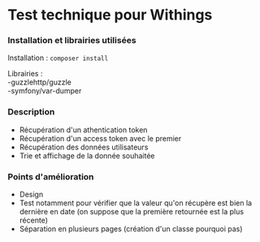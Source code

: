 # Test technique pour Withings


### Installation et librairies utilisées
Installation : 
``` composer install ```

Librairies :    
 -guzzlehttp/guzzle    
 -symfony/var-dumper   


### Description 
 - Récupération d'un athentication token
 - Récupération d'un access token avec le premier
 - Récupération des données utilisateurs
 - Trie et affichage de la donnée souhaitée

### Points d'amélioration
 - Design 
 - Test notamment pour vérifier que la valeur qu'on récupère est bien la dernière en date (on suppose que la première retournée est la plus récente)
 - Séparation en plusieurs pages (création d'un classe pourquoi pas)
